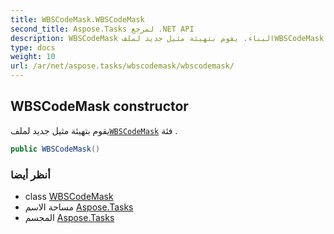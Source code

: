 ```yaml
---
title: WBSCodeMask.WBSCodeMask
second_title: Aspose.Tasks لمرجع .NET API
description: WBSCodeMask البناء. يقوم بتهيئة مثيل جديد لملفWBSCodeMask فئة .
type: docs
weight: 10
url: /ar/net/aspose.tasks/wbscodemask/wbscodemask/
---
```

## WBSCodeMask constructor

يقوم بتهيئة مثيل جديد لملف[`WBSCodeMask`](../) فئة .

```csharp
public WBSCodeMask()
```

### أنظر أيضا

* class [WBSCodeMask](../)
* مساحة الاسم [Aspose.Tasks](../../wbscodemask/)
* المجسم [Aspose.Tasks](../../../)


